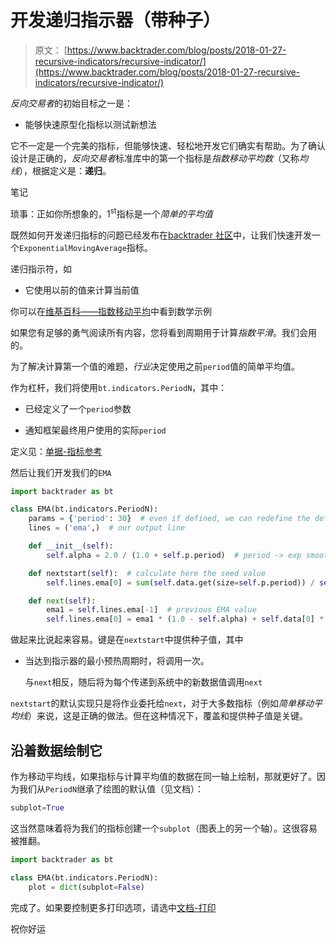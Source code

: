 # 开发递归指示器（带种子）

> 原文： [https://www.backtrader.com/blog/posts/2018-01-27-recursive-indicators/recursive-indicator/](https://www.backtrader.com/blog/posts/2018-01-27-recursive-indicators/recursive-indicator/)

*反向交易者*的初始目标之一是：

*   能够快速原型化指标以测试新想法

它不一定是一个完美的指标，但能够快速、轻松地开发它们确实有帮助。为了确认设计是正确的，*反向交易者*标准库中的第一个指标是*指数移动平均数*（又称*均线*），根据定义是：**递归**。

笔记

琐事：正如你所想象的，1<sup>st</sup>指标是一个*简单的平均值*

既然如何开发递归指标的问题已经发布在[backtrader 社区](https://community.backtrader.com/topic/833/indicator-values-before-period-kicks-in)中，让我们快速开发一个`ExponentialMovingAverage`指标。

递归指示符，如

*   它使用以前的值来计算当前值

你可以在[维基百科——指数移动平均](https://en.wikipedia.org/wiki/Moving_average#Exponential_moving_average)中看到数学示例

如果您有足够的勇气阅读所有内容，您将看到周期用于计算*指数平滑*。我们会用的。

为了解决计算第一个值的难题，*行业*决定使用之前`period`值的简单平均值。

作为杠杆，我们将使用`bt.indicators.PeriodN`，其中：

*   已经定义了一个`period`参数

*   通知框架最终用户使用的实际`period`

定义见：[单据-指标参考](https://www.backtrader.com/docu/indautoref.html)

然后让我们开发我们的`EMA`

```py
import backtrader as bt

class EMA(bt.indicators.PeriodN):
    params = {'period': 30}  # even if defined, we can redefine the default value
    lines = ('ema',)  # our output line

    def __init__(self):
        self.alpha = 2.0 / (1.0 + self.p.period)  # period -> exp smoothing factor

    def nextstart(self):  # calculate here the seed value
        self.lines.ema[0] = sum(self.data.get(size=self.p.period)) / self.p.period

    def next(self):
        ema1 = self.lines.ema[-1]  # previous EMA value
        self.lines.ema[0] = ema1 * (1.0 - self.alpha) + self.data[0] * self.alpha 
```

做起来比说起来容易。键是在`nextstart`中提供种子值，其中

*   当达到指示器的最小预热周期时，将调用一次。

    与`next`相反，随后将为每个传递到系统中的新数据值调用`next`

`nextstart`的默认实现只是将作业委托给`next`，对于大多数指标（例如*简单移动平均线*）来说，这是正确的做法。但在这种情况下，覆盖和提供种子值是关键。

## 沿着数据绘制它

作为移动平均线，如果指标与计算平均值的数据在同一轴上绘制，那就更好了。因为我们从`PeriodN`继承了绘图的默认值（见文档）：

```py
subplot=True 
```

这当然意味着将为我们的指标创建一个`subplot`（图表上的另一个轴）。这很容易被推翻。

```py
import backtrader as bt

class EMA(bt.indicators.PeriodN):
    plot = dict(subplot=False) 
```

完成了。如果要控制更多打印选项，请选中[文档-打印](https://www.backtrader.com/docu/plotting/plotting.html)

祝你好运